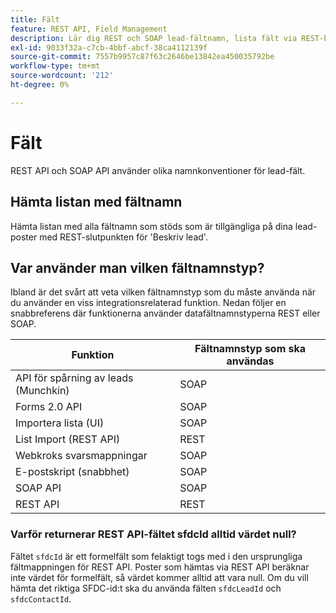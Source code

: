 ```yaml
---
title: Fält
feature: REST API, Field Management
description: Lär dig REST och SOAP lead-fältnamn, lista fält via REST-beskriv lead, funktionsmappning, varför sfdcId är null och använd sfdcLeadId eller sfdcContactId.
exl-id: 9033f32a-c7cb-4bbf-abcf-38ca4112139f
source-git-commit: 7557b9957c87f63c2646be13842ea450035792be
workflow-type: tm+mt
source-wordcount: '212'
ht-degree: 0%

---
```


# Fält

REST API och SOAP API använder olika namnkonventioner för lead-fält.

## Hämta listan med fältnamn

Hämta listan med alla fältnamn som stöds som är tillgängliga på dina lead-poster med REST-slutpunkten för &#39;Beskriv lead&#39;.

## Var använder man vilken fältnamnstyp?

Ibland är det svårt att veta vilken fältnamnstyp som du måste använda när du använder en viss integrationsrelaterad funktion. Nedan följer en snabbreferens där funktionerna använder datafältnamnstyperna REST eller SOAP.

| Funktion | Fältnamnstyp som ska användas |
|--- |--- |
| API för spårning av leads (Munchkin) | SOAP |
| Forms 2.0 API | SOAP |
| Importera lista (UI) | SOAP |
| List Import (REST API) | REST |
| Webkroks svarsmappningar | SOAP |
| E-postskript (snabbhet) | SOAP |
| SOAP API | SOAP |
| REST API | REST |

### Varför returnerar REST API-fältet sfdcId alltid värdet null?

Fältet `sfdcId` är ett formelfält som felaktigt togs med i den ursprungliga fältmappningen för REST API. Poster som hämtas via REST API beräknar inte värdet för formelfält, så värdet kommer alltid att vara null. Om du vill hämta det riktiga SFDC-id:t ska du använda fälten `sfdcLeadId` och `sfdcContactId`.
